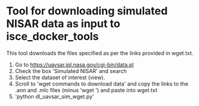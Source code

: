 # Tool for downloading simulated NISAR data as input to isce_docker_tools

This tool downloads the files specified as per the links provided in wget.txt. 
  1. Go to https://uavsar.jpl.nasa.gov/cgi-bin/data.pl
  2. Check the box 'Simulated NISAR' and search
  3. Select the dataset of interest (view).
  4. Scroll to 'wget commands to download data' and copy the links to the .ann and .mlc files (minus 'wget ') and paste into wget.txt
  5. 'python dl_uavsar_sim_wget.py'
